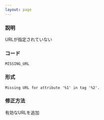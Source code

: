```yaml
---
layout: page
---
```


### 説明

URLが指定されていない

### コード

    MISSING_URL

### 形式

    Missing URL for attribute '%1' in tag '%2'.

### 修正方法

有効なURLを追加

